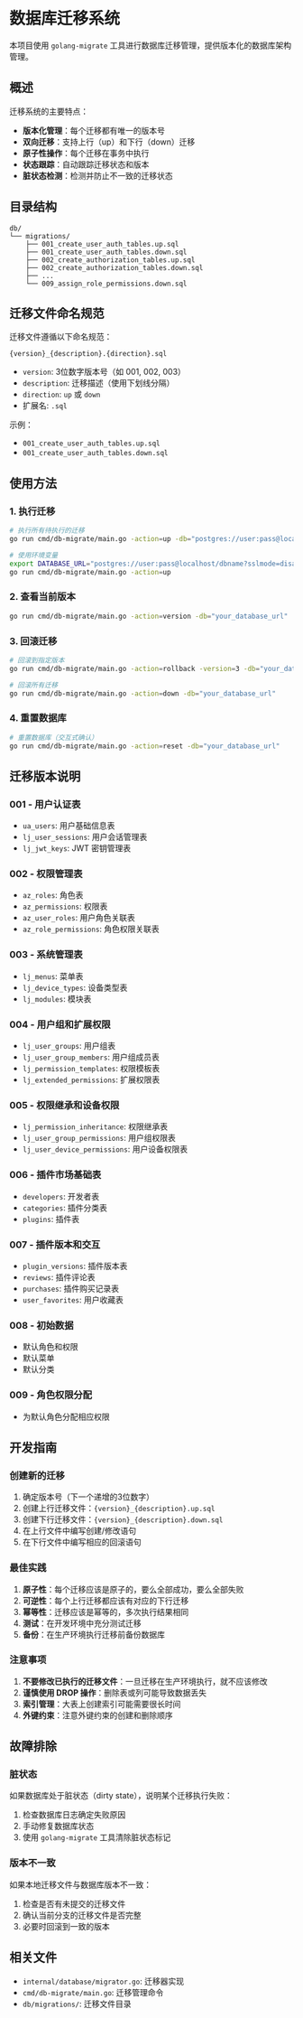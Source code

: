 # 数据库迁移系统

本项目使用 `golang-migrate` 工具进行数据库迁移管理，提供版本化的数据库架构管理。

## 概述

迁移系统的主要特点：
- **版本化管理**：每个迁移都有唯一的版本号
- **双向迁移**：支持上行（up）和下行（down）迁移
- **原子性操作**：每个迁移在事务中执行
- **状态跟踪**：自动跟踪迁移状态和版本
- **脏状态检测**：检测并防止不一致的迁移状态

## 目录结构

```
db/
└── migrations/
    ├── 001_create_user_auth_tables.up.sql
    ├── 001_create_user_auth_tables.down.sql
    ├── 002_create_authorization_tables.up.sql
    ├── 002_create_authorization_tables.down.sql
    ├── ...
    └── 009_assign_role_permissions.down.sql
```

## 迁移文件命名规范

迁移文件遵循以下命名规范：
```
{version}_{description}.{direction}.sql
```

- `version`: 3位数字版本号（如 001, 002, 003）
- `description`: 迁移描述（使用下划线分隔）
- `direction`: `up` 或 `down`
- 扩展名: `.sql`

示例：
- `001_create_user_auth_tables.up.sql`
- `001_create_user_auth_tables.down.sql`

## 使用方法

### 1. 执行迁移

```bash
# 执行所有待执行的迁移
go run cmd/db-migrate/main.go -action=up -db="postgres://user:pass@localhost/dbname?sslmode=disable"

# 使用环境变量
export DATABASE_URL="postgres://user:pass@localhost/dbname?sslmode=disable"
go run cmd/db-migrate/main.go -action=up
```

### 2. 查看当前版本

```bash
go run cmd/db-migrate/main.go -action=version -db="your_database_url"
```

### 3. 回滚迁移

```bash
# 回滚到指定版本
go run cmd/db-migrate/main.go -action=rollback -version=3 -db="your_database_url"

# 回滚所有迁移
go run cmd/db-migrate/main.go -action=down -db="your_database_url"
```

### 4. 重置数据库

```bash
# 重置数据库（交互式确认）
go run cmd/db-migrate/main.go -action=reset -db="your_database_url"
```

## 迁移版本说明

### 001 - 用户认证表
- `ua_users`: 用户基础信息表
- `lj_user_sessions`: 用户会话管理表
- `lj_jwt_keys`: JWT 密钥管理表

### 002 - 权限管理表
- `az_roles`: 角色表
- `az_permissions`: 权限表
- `az_user_roles`: 用户角色关联表
- `az_role_permissions`: 角色权限关联表

### 003 - 系统管理表
- `lj_menus`: 菜单表
- `lj_device_types`: 设备类型表
- `lj_modules`: 模块表

### 004 - 用户组和扩展权限
- `lj_user_groups`: 用户组表
- `lj_user_group_members`: 用户组成员表
- `lj_permission_templates`: 权限模板表
- `lj_extended_permissions`: 扩展权限表

### 005 - 权限继承和设备权限
- `lj_permission_inheritance`: 权限继承表
- `lj_user_group_permissions`: 用户组权限表
- `lj_user_device_permissions`: 用户设备权限表

### 006 - 插件市场基础表
- `developers`: 开发者表
- `categories`: 插件分类表
- `plugins`: 插件表

### 007 - 插件版本和交互
- `plugin_versions`: 插件版本表
- `reviews`: 插件评论表
- `purchases`: 插件购买记录表
- `user_favorites`: 用户收藏表

### 008 - 初始数据
- 默认角色和权限
- 默认菜单
- 默认分类

### 009 - 角色权限分配
- 为默认角色分配相应权限

## 开发指南

### 创建新的迁移

1. 确定版本号（下一个递增的3位数字）
2. 创建上行迁移文件：`{version}_{description}.up.sql`
3. 创建下行迁移文件：`{version}_{description}.down.sql`
4. 在上行文件中编写创建/修改语句
5. 在下行文件中编写相应的回滚语句

### 最佳实践

1. **原子性**：每个迁移应该是原子的，要么全部成功，要么全部失败
2. **可逆性**：每个上行迁移都应该有对应的下行迁移
3. **幂等性**：迁移应该是幂等的，多次执行结果相同
4. **测试**：在开发环境中充分测试迁移
5. **备份**：在生产环境执行迁移前备份数据库

### 注意事项

1. **不要修改已执行的迁移文件**：一旦迁移在生产环境执行，就不应该修改
2. **谨慎使用 DROP 操作**：删除表或列可能导致数据丢失
3. **索引管理**：大表上创建索引可能需要很长时间
4. **外键约束**：注意外键约束的创建和删除顺序

## 故障排除

### 脏状态

如果数据库处于脏状态（dirty state），说明某个迁移执行失败：

1. 检查数据库日志确定失败原因
2. 手动修复数据库状态
3. 使用 `golang-migrate` 工具清除脏状态标记

### 版本不一致

如果本地迁移文件与数据库版本不一致：

1. 检查是否有未提交的迁移文件
2. 确认当前分支的迁移文件是否完整
3. 必要时回滚到一致的版本

## 相关文件

- `internal/database/migrator.go`: 迁移器实现
- `cmd/db-migrate/main.go`: 迁移管理命令
- `db/migrations/`: 迁移文件目录